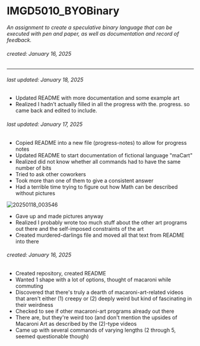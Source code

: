 # IMGD5010_BYOBinary
_An assignment to create a speculative binary language that can be executed with pen and paper, as well as documentation and record of feedback._
###### created: January 16, 2025

<hr>

###### last updated: January 18, 2025

* Updated README with more documentation and some example art
* Realized I hadn't actually filled in all the progress with the. progress. so came back and edited to include.

###### last updated: January 17, 2025

* Copied README into a new file (progress-notes) to allow for progress notes
* Updated README to start documentation of fictional language "maCart"
* Realized did not know whether all commands had to have the same number of bits
* Tried to ask other coworkers
* Took more than one of them to give a consistent answer
* Had a terrible time trying to figure out how Math can be described without pictures

![20250118_003546](https://github.com/user-attachments/assets/36a1abba-e00a-4830-a237-3b591da44be1)

* Gave up and made pictures anyway
* Realized I probably wrote too much stuff about the other art programs out there and the self-imposed constraints of the art
* Created murdered-darlings file and moved all that text from README into there

###### created: January 16, 2025

* Created repository, created README
* Wanted 1 shape with a lot of options, thought of macaroni while commuting
* Discovered that there's truly a dearth of macaroni-art-related videos that aren't either (1) creepy or (2) deeply weird but kind of fascinating in their weirdness
* Checked to see if other macaroni-art programs already out there
* There are, but they're weird too (and don't mention the upsides of Macaroni Art as described by the (2)-type videos
* Came up with several commands of varying lengths (2 through 5, seemed questionable though)
